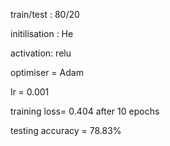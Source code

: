 train/test : 80/20

initilisation : He

activation: relu

optimiser = Adam

lr = 0.001

training loss= 0.404 after 10 epochs

testing accuracy = 78.83%
